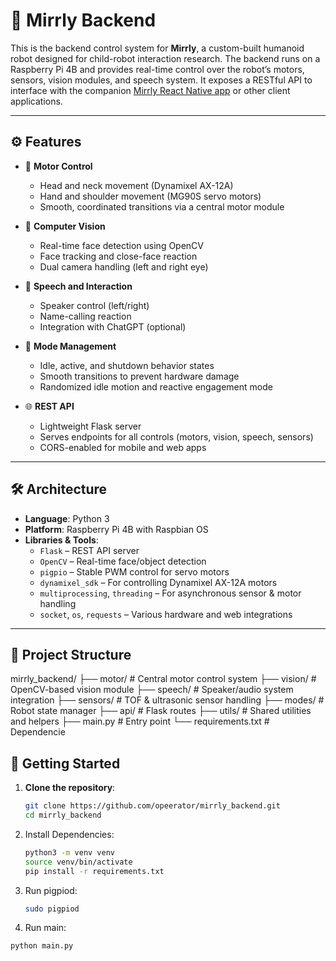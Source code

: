 # 🧠 Mirrly Backend

This is the backend control system for **Mirrly**, a custom-built humanoid robot designed for child-robot interaction research. The backend runs on a Raspberry Pi 4B and provides real-time control over the robot’s motors, sensors, vision modules, and speech system. It exposes a RESTful API to interface with the companion [Mirrly React Native app](https://github.com/opeerator/mirrly_app) or other client applications.

---

## ⚙️ Features

- 🔧 **Motor Control**
  - Head and neck movement (Dynamixel AX-12A)
  - Hand and shoulder movement (MG90S servo motors)
  - Smooth, coordinated transitions via a central motor module

- 👀 **Computer Vision**
  - Real-time face detection using OpenCV
  - Face tracking and close-face reaction
  - Dual camera handling (left and right eye)

- 🎤 **Speech and Interaction**
  - Speaker control (left/right)
  - Name-calling reaction
  - Integration with ChatGPT (optional)

- 🧭 **Mode Management**
  - Idle, active, and shutdown behavior states
  - Smooth transitions to prevent hardware damage
  - Randomized idle motion and reactive engagement mode

- 🌐 **REST API**
  - Lightweight Flask server
  - Serves endpoints for all controls (motors, vision, speech, sensors)
  - CORS-enabled for mobile and web apps

---

## 🛠️ Architecture

- **Language**: Python 3
- **Platform**: Raspberry Pi 4B with Raspbian OS
- **Libraries & Tools**:
  - `Flask` – REST API server
  - `OpenCV` – Real-time face/object detection
  - `pigpio` – Stable PWM control for servo motors
  - `dynamixel_sdk` – For controlling Dynamixel AX-12A motors
  - `multiprocessing`, `threading` – For asynchronous sensor & motor handling
  - `socket`, `os`, `requests` – Various hardware and web integrations

---

## 📁 Project Structure

mirrly_backend/
├── motor/ # Central motor control system
├── vision/ # OpenCV-based vision module
├── speech/ # Speaker/audio system integration
├── sensors/ # TOF & ultrasonic sensor handling
├── modes/ # Robot state manager
├── api/ # Flask routes
├── utils/ # Shared utilities and helpers
├── main.py # Entry point
└── requirements.txt # Dependencie

## 🚀 Getting Started

1. **Clone the repository**:
   ```bash
   git clone https://github.com/opeerator/mirrly_backend.git
   cd mirrly_backend
2. Install Dependencies:
   ```bash
   python3 -m venv venv
   source venv/bin/activate
   pip install -r requirements.txt
3. Run pigpiod:
   ```bash
   sudo pigpiod
4. Run main:
  ```bash
  python main.py

